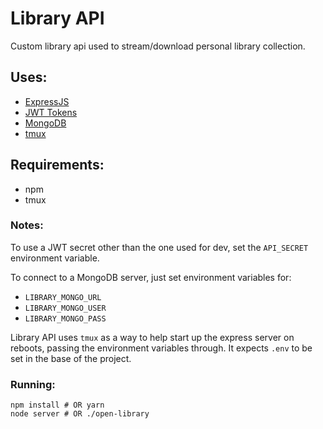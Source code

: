 # Library API
Custom library api used to stream/download personal library collection.

## Uses:
* [ExpressJS](https://expressjs.com/)
* [JWT Tokens](https://jwt.io/)
* [MongoDB](https://www.mongodb.com/)
* [tmux](https://github.com/tmux/tmux)

## Requirements:
* npm
* tmux

### Notes: 
To use a JWT secret other than the one used for dev, set the `API_SECRET` environment variable.

To connect to a MongoDB server, just set environment variables for:
  * `LIBRARY_MONGO_URL`
  * `LIBRARY_MONGO_USER`
  * `LIBRARY_MONGO_PASS`
 
Library API uses `tmux` as a way to help start up the express server on reboots, passing the environment variables through. It expects `.env` to be set in the base of the project.

### Running:
```
npm install # OR yarn
node server # OR ./open-library
```
